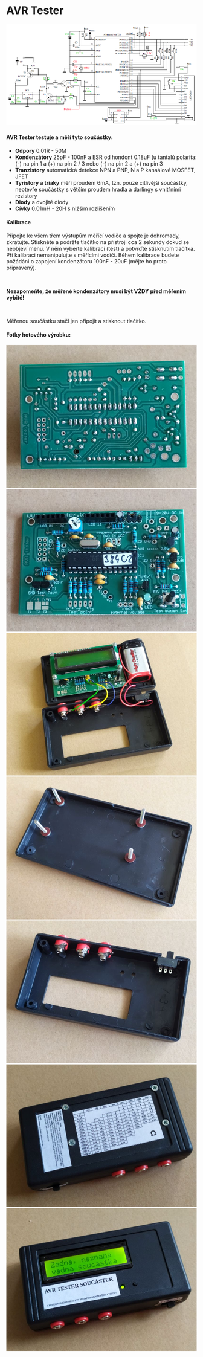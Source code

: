 # AVR Tester

![AVR Tester schema](Schema.png "AVR Tester schema")




#### AVR Tester testuje a měří tyto součástky:
* **Odpory** 0.01R - 50M
* **Kondenzátory** 25pF - 100nF a ESR od hondont 0.18uF (u tantalů polarita: (-) na pin 1 a (+) na pin 2 / 3 nebo (-) na pin 2 a (+) na pin 3
* **Tranzistory** automatická detekce NPN a PNP, N a P kanaálové MOSFET, JFET
* **Tyristory a triaky** měří proudem 6mA, tzn. pouze citlivější součástky, neotevře součástky s větším proudem hradla a darlingy s vnitřními rezistory
* **Diody** a dvojité diody
* **Cívky** 0.01mH - 20H s nižším rozlišením


#### Kalibrace
Připojte ke všem třem výstupům měřící vodiče a spojte je dohromady, zkratujte. Stiskněte a podržte tlačítko na přístroji cca 2 sekundy dokud se neobjeví menu. V něm vyberte kalibraci (test) a potvrďte stisknutím tlačítka. Při kalibraci nemanipulujte s měřícími vodiči. Během kalibrace budete požádáni o zapojení kondenzátoru 100nF - 20uF (mějte ho proto připravený).

<br>

**Nezapomeňte, že měřené kondenzátory musí být VŽDY před měřením vybité!**

<br>

Měřenou součástku stačí jen připojit a stisknout tlačítko.

#### Fotky hotového výrobku:

![AVR Tester osazena DPS Bot](Fotky/AVR_Tester_osazena_DPS_Bot.jpg "AVR Tester osazena DPS Bot")
![AVR Tester osazena DPS Top](Fotky/AVR_Tester_osazena_DPS_Top.jpg "AVR Tester osazena DPS Top")
![AVR Tester rozložený](Fotky/AVR_Tester_rozlozeny.jpg "AVR Tester rozložený")
![AVR Tester rozložený spodek](Fotky/AVR_Tester_rozlozeny_spodek.jpg "AVR Tester rozložený spodek")
![AVR Tester rozložený vršek](Fotky/AVR_Tester_rozlozeny_vrsek.jpg "AVR Tester rozložený vršek")
![AVR Tester složený spodek](Fotky/AVR_Tester_slozeny_spodek.jpg "AVR Tester složený spodek")
![AVR Tester složený vršek](Fotky/AVR_Tester_slozeny_vrsek.jpg "AVR Tester složený vršek")
